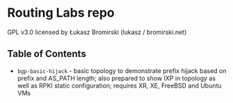 # Routing Labs repo
GPL v3.0 licensed by Łukasz Bromirski (lukasz / bromirski.net)

## Table of Contents

* `bgp-basic-hijack` - basic topology to demonstrate prefix hijack based on prefix and AS_PATH length; also prepared to show IXP in topology as well as RPKI static configuration; requires XR, XE, FreeBSD and Ubuntu VMs
